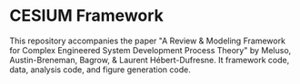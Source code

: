 # CESIUM Framework

This repository accompanies the paper "A Review & Modeling Framework for Complex Engineered System Development Process Theory" by Meluso, Austin-Breneman, Bagrow, & Laurent Hébert-Dufresne. It framework code, data, analysis code, and figure generation code.
